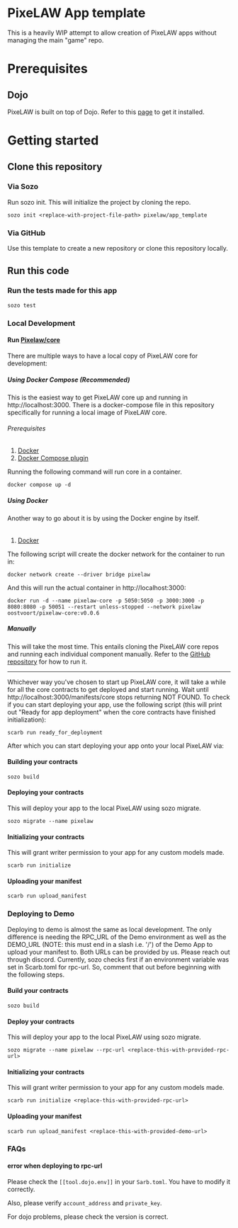 # PixeLAW App template
This is a heavily WIP attempt to allow creation of PixeLAW apps without managing the main "game" repo.

# Prerequisites
## Dojo
PixeLAW is built on top of Dojo. Refer to this [page](https://book.dojoengine.org/getting-started/quick-start.html) to
get it installed.

# Getting started
## Clone this repository
### Via Sozo
Run sozo init. This will initialize the project by cloning the repo.
````console
sozo init <replace-with-project-file-path> pixelaw/app_template
````

### Via GitHub
Use this template to create a new repository or clone this repository locally.

## Run this code
### Run the tests made for this app
````console
sozo test
````

### Local Development

#### Run [Pixelaw/core](https://github.com/pixelaw/core)
There are multiple ways to have a local copy of PixeLAW core for development:

##### Using Docker Compose (Recommended)
This is the easiest way to get PixeLAW core up and running in http://localhost:3000. There is a docker-compose file in this repository specifically for running a local image
of PixeLAW core. 

###### Prerequisites
1. [Docker](https://docs.docker.com/engine/install/)
2. [Docker Compose plugin](https://docs.docker.com/compose/install/)

Running the following command will run core in a container.
````console
docker compose up -d
````

##### Using Docker
Another way to go about it is by using the Docker engine by itself. 

######
1. [Docker](https://docs.docker.com/engine/install/)

The following script will create the docker network for the container to run in:
````console
docker network create --driver bridge pixelaw
````
And this will run the actual container in http://localhost:3000:
````console
docker run -d --name pixelaw-core -p 5050:5050 -p 3000:3000 -p 8080:8080 -p 50051 --restart unless-stopped --network pixelaw oostvoort/pixelaw-core:v0.0.6
````

##### Manually
This will take the most time. This entails cloning the PixeLAW core repos and running each individual component
manually. Refer to the [GitHub repository](https://github.com/pixelaw/core) for how to run it.

---
Whichever way you've chosen to start up PixeLAW core, it will take a while for all the core contracts to get deployed
and start running. Wait until http://localhost:3000/manifests/core stops returning NOT FOUND. To check if you can
start deploying your app, use the following script (this will print out "Ready for app deployment" when the core
contracts have finished initialization):

````console
scarb run ready_for_deployment
````

After which you can start deploying your app onto your local PixeLAW via:

#### Building your contracts
````console
sozo build
````

#### Deploying your contracts
This will deploy your app to the local PixeLAW using sozo migrate.
````console
sozo migrate --name pixelaw
````

#### Initializing your contracts
This will grant writer permission to your app for any custom models made.
````console
scarb run initialize
````

#### Uploading your manifest
````console
scarb run upload_manifest
````

### Deploying to Demo
Deploying to demo is almost the same as local development. The only difference is needing
the RPC_URL of the Demo environment as well as the DEMO_URL (NOTE: this must end in a slash i.e. '/')
of the Demo App to upload your manifest to. Both URLs can be provided by us. Please reach out through discord.
Currently, sozo checks first if an environment variable was set in Scarb.toml for rpc-url. So, comment
that out before beginning with the following steps.

#### Build your contracts
````console
sozo build
````

#### Deploy your contracts
This will deploy your app to the local PixeLAW using sozo migrate.
````console
sozo migrate --name pixelaw --rpc-url <replace-this-with-provided-rpc-url>
````

#### Initializing your contracts
This will grant writer permission to your app for any custom models made.
````console
scarb run initialize <replace-this-with-provided-rpc-url>
````

#### Uploading your manifest
````console
scarb run upload_manifest <replace-this-with-provided-demo-url>
````


### FAQs
#### error when deploying to rpc-url

Please check the `[[tool.dojo.env]]` in your `Sarb.toml`. You have to modify it correctly.

Also, please verify `account_address` and `private_key`.

For dojo problems, please check the version is correct.
